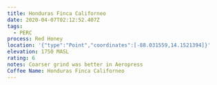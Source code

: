 ```yaml
---
title: Honduras Finca Californeo
date: 2020-04-07T02:12:52.407Z
tags:
  - PERC
process: Red Honey
location: '{"type":"Point","coordinates":[-88.031559,14.1521394]}'
elevation: 1750 MASL
rating: 6
notes: Coarser grind was better in Aeropress
Coffee Name: Honduras Finca Californeo
---
```

